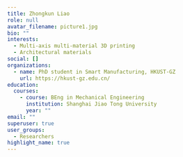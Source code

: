 ```yaml
---
title: Zhongkun Liao
role: null
avatar_filename: picture1.jpg
bio: ""
interests:
  - Multi-axis multi-material 3D printing
  - Architectural materials
social: []
organizations:
  - name: PhD student in Smart Manufacturing, HKUST-GZ
    url: https://hkust-gz.edu.cn/
education:
  courses:
    - course: BEng in Mechanical Engineering
      institution: Shanghai Jiao Tong University
      year: ""
email: ""
superuser: true
user_groups:
  - Researchers
highlight_name: true
---
```

